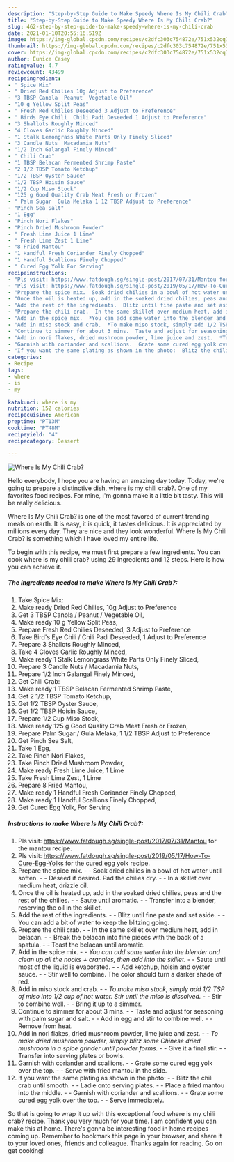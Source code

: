 ```yaml
---
description: "Step-by-Step Guide to Make Speedy Where Is My Chili Crab?"
title: "Step-by-Step Guide to Make Speedy Where Is My Chili Crab?"
slug: 462-step-by-step-guide-to-make-speedy-where-is-my-chili-crab
date: 2021-01-10T20:55:16.519Z
image: https://img-global.cpcdn.com/recipes/c2dfc303c754872e/751x532cq70/where-is-my-chili-crab-recipe-main-photo.jpg
thumbnail: https://img-global.cpcdn.com/recipes/c2dfc303c754872e/751x532cq70/where-is-my-chili-crab-recipe-main-photo.jpg
cover: https://img-global.cpcdn.com/recipes/c2dfc303c754872e/751x532cq70/where-is-my-chili-crab-recipe-main-photo.jpg
author: Eunice Casey
ratingvalue: 4.7
reviewcount: 43499
recipeingredient:
- " Spice Mix"
- " Dried Red Chilies 10g Adjust to Preference"
- "3 TBSP Canola  Peanut  Vegetable Oil"
- "10 g Yellow Split Peas"
- " Fresh Red Chilies Deseeded 3 Adjust to Preference"
- " Birds Eye Chili  Chili Padi Deseeded 1 Adjust to Preference"
- "3 Shallots Roughly Minced"
- "4 Cloves Garlic Roughly Minced"
- "1 Stalk Lemongrass White Parts Only Finely Sliced"
- "3 Candle Nuts  Macadamia Nuts"
- "1/2 Inch Galangal Finely Minced"
- " Chili Crab"
- "1 TBSP Belacan Fermented Shrimp Paste"
- "2 1/2 TBSP Tomato Ketchup"
- "1/2 TBSP Oyster Sauce"
- "1/2 TBSP Hoisin Sauce"
- "1/2 Cup Miso Stock"
- "125 g Good Quality Crab Meat Fresh or Frozen"
- " Palm Sugar  Gula Melaka 1 12 TBSP Adjust to Preference"
- "Pinch Sea Salt"
- "1 Egg"
- "Pinch Nori Flakes"
- "Pinch Dried Mushroom Powder"
- " Fresh Lime Juice 1 Lime"
- " Fresh Lime Zest 1 Lime"
- "8 Fried Mantou"
- "1 Handful Fresh Coriander Finely Chopped"
- "1 Handful Scallions Finely Chopped"
- " Cured Egg Yolk For Serving"
recipeinstructions:
- "Pls visit: https://www.fatdough.sg/single-post/2017/07/31/Mantou for the mantou recipe."
- "Pls visit: https://www.fatdough.sg/single-post/2019/05/17/How-To-Cure-Egg-Yolks for the cured egg yolk recipe."
- "Prepare the spice mix.  Soak dried chilies in a bowl of hot water until soften.  Deseed if desired. Pad the chilies dry.  In a skillet over medium heat, drizzle oil."
- "Once the oil is heated up, add in the soaked dried chilies, peas and the rest of the chilies.  Saute until aromatic.  Transfer into a blender, reserving the oil in the skillet."
- "Add the rest of the ingredients.  Blitz until fine paste and set aside.  You can add a bit of water to keep the blitzing going."
- "Prepare the chili crab.  In the same skillet over medium heat, add in belacan.  Break the belacan into fine pieces with the back of a spatula.  Toast the belacan until aromatic."
- "Add in the spice mix.  *You can add some water into the blender and clean up all the nooks + crannies, then add into the skillet.*  Saute until most of the liquid is evaporated.  Add ketchup, hoisin and oyster sauce.  Stir well to combine. The color should turn a darker shade of red."
- "Add in miso stock and crab.  *To make miso stock, simply add 1/2 TSP of miso into 1/2 cup of hot water. Stir until the miso is dissolved.*  Stir to combine well.  Bring it up to a simmer."
- "Continue to simmer for about 3 mins.  Taste and adjust for seasoning with palm sugar and salt.  Add in egg and stir to combine well.  Remove from heat."
- "Add in nori flakes, dried mushroom powder, lime juice and zest.  *To make dried mushroom powder, simply blitz some Chinese dried mushroom in a spice grinder until powder forms.*  Give it a final stir.  Transfer into serving plates or bowls."
- "Garnish with coriander and scallions.  Grate some cured egg yolk over the top.  Serve with fried mantou in the side."
- "If you want the same plating as shown in the photo:  Blitz the chili crab until smooth.  Ladle onto serving plates.  Place a fried mantou into the middle.  Garnish with coriander and scallions.  Grate some cured egg yolk over the top.  Serve immediately."
categories:
- Recipe
tags:
- where
- is
- my

katakunci: where is my 
nutrition: 152 calories
recipecuisine: American
preptime: "PT13M"
cooktime: "PT48M"
recipeyield: "4"
recipecategory: Dessert

---
```



![Where Is My Chili Crab?](https://img-global.cpcdn.com/recipes/c2dfc303c754872e/751x532cq70/where-is-my-chili-crab-recipe-main-photo.jpg)

Hello everybody, I hope you are having an amazing day today. Today, we're going to prepare a distinctive dish, where is my chili crab?. One of my favorites food recipes. For mine, I'm gonna make it a little bit tasty. This will be really delicious.

Where Is My Chili Crab? is one of the most favored of current trending meals on earth. It is easy, it is quick, it tastes delicious. It is appreciated by millions every day. They are nice and they look wonderful. Where Is My Chili Crab? is something which I have loved my entire life.




To begin with this recipe, we must first prepare a few ingredients. You can cook where is my chili crab? using 29 ingredients and 12 steps. Here is how you can achieve it.

<!--inarticleads1-->

##### The ingredients needed to make Where Is My Chili Crab?:

1. Take  Spice Mix:
1. Make ready  Dried Red Chilies, 10g Adjust to Preference
1. Get 3 TBSP Canola / Peanut / Vegetable Oil,
1. Make ready 10 g Yellow Split Peas,
1. Prepare  Fresh Red Chilies Deseeded, 3 Adjust to Preference
1. Take  Bird&#39;s Eye Chili / Chili Padi Deseeded, 1 Adjust to Preference
1. Prepare 3 Shallots Roughly Minced,
1. Take 4 Cloves Garlic Roughly Minced,
1. Make ready 1 Stalk Lemongrass White Parts Only Finely Sliced,
1. Prepare 3 Candle Nuts / Macadamia Nuts,
1. Prepare 1/2 Inch Galangal Finely Minced,
1. Get  Chili Crab:
1. Make ready 1 TBSP Belacan Fermented Shrimp Paste,
1. Get 2 1/2 TBSP Tomato Ketchup,
1. Get 1/2 TBSP Oyster Sauce,
1. Get 1/2 TBSP Hoisin Sauce,
1. Prepare 1/2 Cup Miso Stock,
1. Make ready 125 g Good Quality Crab Meat Fresh or Frozen,
1. Prepare  Palm Sugar / Gula Melaka, 1 1/2 TBSP Adjust to Preference
1. Get Pinch Sea Salt,
1. Take 1 Egg,
1. Take Pinch Nori Flakes,
1. Take Pinch Dried Mushroom Powder,
1. Make ready  Fresh Lime Juice, 1 Lime
1. Take  Fresh Lime Zest, 1 Lime
1. Prepare 8 Fried Mantou,
1. Make ready 1 Handful Fresh Coriander Finely Chopped,
1. Make ready 1 Handful Scallions Finely Chopped,
1. Get  Cured Egg Yolk, For Serving




<!--inarticleads2-->

##### Instructions to make Where Is My Chili Crab?:

1. Pls visit: https://www.fatdough.sg/single-post/2017/07/31/Mantou for the mantou recipe.
1. Pls visit: https://www.fatdough.sg/single-post/2019/05/17/How-To-Cure-Egg-Yolks for the cured egg yolk recipe.
1. Prepare the spice mix. -  - Soak dried chilies in a bowl of hot water until soften. -  - Deseed if desired. Pad the chilies dry. -  - In a skillet over medium heat, drizzle oil.
1. Once the oil is heated up, add in the soaked dried chilies, peas and the rest of the chilies. -  - Saute until aromatic. -  - Transfer into a blender, reserving the oil in the skillet.
1. Add the rest of the ingredients. -  - Blitz until fine paste and set aside. -  - You can add a bit of water to keep the blitzing going.
1. Prepare the chili crab. -  - In the same skillet over medium heat, add in belacan. -  - Break the belacan into fine pieces with the back of a spatula. -  - Toast the belacan until aromatic.
1. Add in the spice mix. -  - *You can add some water into the blender and clean up all the nooks + crannies, then add into the skillet.* -  - Saute until most of the liquid is evaporated. -  - Add ketchup, hoisin and oyster sauce. -  - Stir well to combine. The color should turn a darker shade of red.
1. Add in miso stock and crab. -  - *To make miso stock, simply add 1/2 TSP of miso into 1/2 cup of hot water. Stir until the miso is dissolved.* -  - Stir to combine well. -  - Bring it up to a simmer.
1. Continue to simmer for about 3 mins. -  - Taste and adjust for seasoning with palm sugar and salt. -  - Add in egg and stir to combine well. -  - Remove from heat.
1. Add in nori flakes, dried mushroom powder, lime juice and zest. -  - *To make dried mushroom powder, simply blitz some Chinese dried mushroom in a spice grinder until powder forms.* -  - Give it a final stir. -  - Transfer into serving plates or bowls.
1. Garnish with coriander and scallions. -  - Grate some cured egg yolk over the top. -  - Serve with fried mantou in the side.
1. If you want the same plating as shown in the photo: -  - Blitz the chili crab until smooth. -  - Ladle onto serving plates. -  - Place a fried mantou into the middle. -  - Garnish with coriander and scallions. -  - Grate some cured egg yolk over the top. -  - Serve immediately.




So that is going to wrap it up with this exceptional food where is my chili crab? recipe. Thank you very much for your time. I am confident you can make this at home. There's gonna be interesting food in home recipes coming up. Remember to bookmark this page in your browser, and share it to your loved ones, friends and colleague. Thanks again for reading. Go on get cooking!
